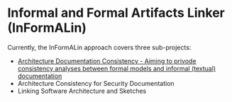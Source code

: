 # Informal and Formal Artifacts Linker (InFormALin)
Currently, the InFormALin approach covers three sub-projects:

* [Architecture Documentation Consistency - Aiming to privode consistency analyses between formal models and informal (textual) documentation](https://ardoco.github.io/)
* Architecture Consistency for Security Documentation
* Linking Software Architecture and Sketches 
